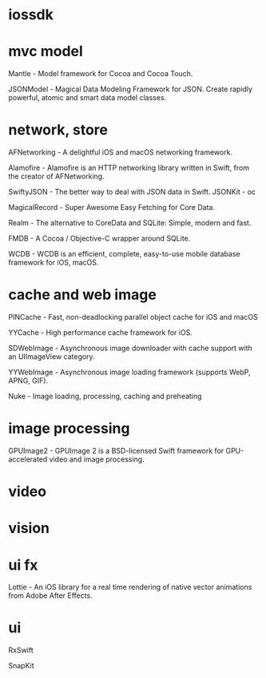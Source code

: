 # iossdk

# mvc model
Mantle - Model framework for Cocoa and Cocoa Touch.

JSONModel - Magical Data Modeling Framework for JSON. Create rapidly powerful, atomic and smart data model classes.


# network, store
AFNetworking - A delightful iOS and macOS networking framework.

Alamofire - Alamofire is an HTTP networking library written in Swift, from the creator of AFNetworking.



SwiftyJSON - The better way to deal with JSON data in Swift.
JSONKit - oc



MagicalRecord - Super Awesome Easy Fetching for Core Data.



Realm - The alternative to CoreData and SQLite: Simple, modern and fast.

FMDB - A Cocoa / Objective-C wrapper around SQLite.

WCDB - WCDB is an efficient, complete, easy-to-use mobile database framework for iOS, macOS.

# cache and web image
PINCache - Fast, non-deadlocking parallel object cache for iOS and macOS

YYCache - High performance cache framework for iOS.



SDWebImage - Asynchronous image downloader with cache support with an UIImageView category.

YYWebImage - Asynchronous image loading framework (supports WebP, APNG, GIF).

Nuke - Image loading, processing, caching and preheating

# image processing
GPUImage2 - GPUImage 2 is a BSD-licensed Swift framework for GPU-accelerated video and image processing.

# video

# vision

# ui fx
Lottie - An iOS library for a real time rendering of native vector animations from Adobe After Effects.

# ui
RxSwift

SnapKit
